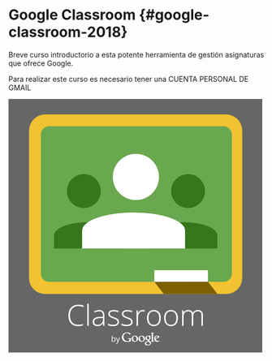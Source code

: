 # Google Classroom {#google-classroom-2018}

Breve curso introductorio a esta potente herramienta de gestión asignaturas que ofrece Google.

Para realizar este curso es necesario tener una CUENTA PERSONAL DE GMAIL

![logo Google Classroom](https://raw.githubusercontent.com/catedu/google-classroom-2018/master/images/logo-google-classroom.jpg)
